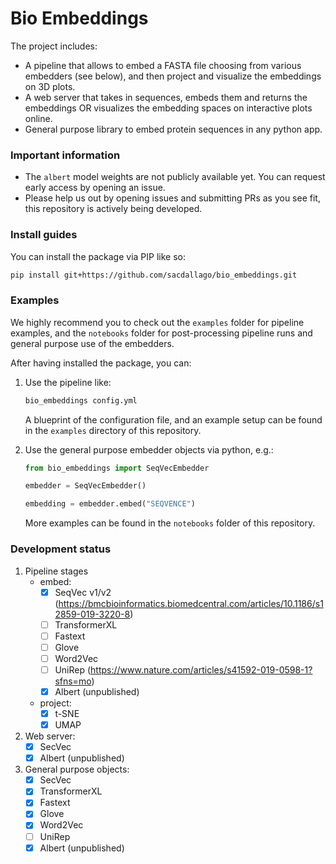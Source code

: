 # Bio Embeddings
The project includes:

- A pipeline that allows to embed a FASTA file choosing from various embedders (see below), and then project and visualize the embeddings on 3D plots.
- A web server that takes in sequences, embeds them and returns the embeddings OR visualizes the embedding spaces on interactive plots online.
- General purpose library to embed protein sequences in any python app.

### Important information

- The `albert` model weights are not publicly available yet. You can request early access by opening an issue.
- Please help us out by opening issues and submitting PRs as you see fit, this repository is actively being developed.

### Install guides

You can install the package via PIP like so:

```bash
pip install git+https://github.com/sacdallago/bio_embeddings.git
```

### Examples

We highly recommend you to check out the `examples` folder for pipeline examples, and the `notebooks` folder for post-processing pipeline runs and general purpose use of the embedders.

After having installed the package, you can:

1. Use the pipeline like:

    ```bash
    bio_embeddings config.yml
    ```

    A blueprint of the configuration file, and an example setup can be found in the `examples` directory of this repository.

1. Use the general purpose embedder objects via python, e.g.:

    ```python
    from bio_embeddings import SeqVecEmbedder

    embedder = SeqVecEmbedder()

    embedding = embedder.embed("SEQVENCE")
    ```

    More examples can be found in the `notebooks` folder of this repository.
 
### Development status

1. Pipeline stages
    - embed:   
        - [x] SeqVec v1/v2 (https://bmcbioinformatics.biomedcentral.com/articles/10.1186/s12859-019-3220-8)
        - [ ] TransformerXL
        - [ ] Fastext
        - [ ] Glove
        - [ ] Word2Vec
        - [ ] UniRep (https://www.nature.com/articles/s41592-019-0598-1?sfns=mo)
        - [x] Albert (unpublished)
    - project:
        - [x] t-SNE
        - [x] UMAP
    
1. Web server:  
    - [x] SecVec
    - [x] Albert (unpublished)
    
1. General purpose objects:
    - [x] SecVec
    - [x] TransformerXL
    - [x] Fastext
    - [x] Glove
    - [x] Word2Vec
    - [ ] UniRep
    - [x] Albert (unpublished)